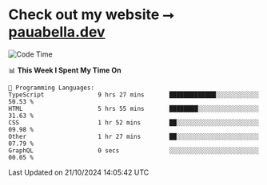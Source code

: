 # Check out my website ⭢ [pauabella.dev](https://pauabella.dev)

<!--START_SECTION:waka-->
![Code Time](http://img.shields.io/badge/Code%20Time-3%2C812%20hrs%2034%20mins-blue)

📊 **This Week I Spent My Time On** 

```text
💬 Programming Languages: 
TypeScript               9 hrs 27 mins       █████████████░░░░░░░░░░░░   50.53 % 
HTML                     5 hrs 55 mins       ████████░░░░░░░░░░░░░░░░░   31.63 % 
CSS                      1 hr 52 mins        ██░░░░░░░░░░░░░░░░░░░░░░░   09.98 % 
Other                    1 hr 27 mins        ██░░░░░░░░░░░░░░░░░░░░░░░   07.79 % 
GraphQL                  0 secs              ░░░░░░░░░░░░░░░░░░░░░░░░░   00.05 % 
```


 Last Updated on 21/10/2024 14:05:42 UTC
<!--END_SECTION:waka-->
